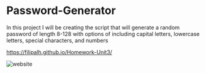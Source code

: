 # Password-Generator
In this project I will be creating the script that will generate a random password of length 8-128 with options of including capital letters, lowercase letters, special characters, and numbers

https://filipalh.github.io/Homework-Unit3/

![website](https://user-images.githubusercontent.com/89649055/133911838-57a78789-5b99-477a-9776-55fa156d9829.png)
